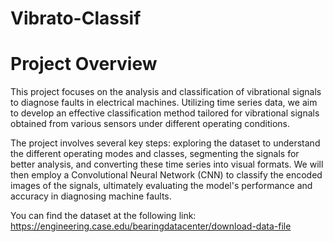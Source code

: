 # Vibrato-Classif
# Project Overview
This project focuses on the analysis and classification of vibrational signals to diagnose faults in electrical machines. Utilizing time series data, we aim to develop an effective classification method tailored for vibrational signals obtained from various sensors under different operating conditions.

The project involves several key steps: exploring the dataset to understand the different operating modes and classes, segmenting the signals for better analysis, and converting these time series into visual formats. We will then employ a Convolutional Neural Network (CNN) to classify the encoded images of the signals, ultimately evaluating the model's performance and accuracy in diagnosing machine faults.

You can find the dataset at the following link: https://engineering.case.edu/bearingdatacenter/download-data-file
